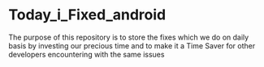 # Today_i_Fixed_android

The purpose of this repository is to store the fixes which we do on daily basis by investing our precious time and to make it a Time Saver for other developers encountering with the same issues

